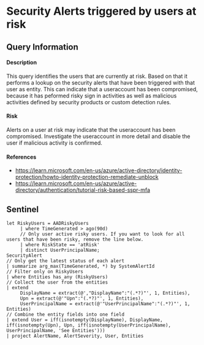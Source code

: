 # Security Alerts triggered by users at risk

## Query Information

#### Description
This query identifies the users that are currently at risk. Based on that it performs a lookup on the security alerts that have been triggered with that user as entity. This can indicate that a useraccount has been compromised, because it has peformed risky sign in activities as well as malicious activities defined by security products or custom detection rules. 

#### Risk
Alerts on a user at risk may indicate that the useraccount has been compromised. Investigate the useraccount in more detail and disable the user if malicious activity is confirmed. 

#### References
- https://learn.microsoft.com/en-us/azure/active-directory/identity-protection/howto-identity-protection-remediate-unblock
- https://learn.microsoft.com/en-us/azure/active-directory/authentication/tutorial-risk-based-sspr-mfa

## Sentinel
```
let RiskyUsers = AADRiskyUsers
     | where TimeGenerated > ago(90d)
     // Only user active risky users. If you want to look for all users that have been risky, remove the line below.
     | where RiskState == 'atRisk'
     | distinct UserPrincipalName;
SecurityAlert
// Only get the latest status of each alert
| summarize arg_max(TimeGenerated, *) by SystemAlertId
// Filter only on RiskyUsers
| where Entities has_any (RiskyUsers)
// Collect the user from the entities
| extend
     DisplayName = extract(@',"DisplayName":"(.*?)"', 1, Entities),
     Upn = extract(@'"Upn":"(.*?)"', 1, Entities),
     UserPrincipalName = extract(@'"UserPrincipalName":"(.*?)"', 1, Entities)
// Combine the entity fields into one field
| extend User = iff(isnotempty(DisplayName), DisplayName, iff(isnotempty(Upn), Upn, iff(isnotempty(UserPrincipalName), UserPrincipalName, 'See Entities')))
| project AlertName, AlertSeverity, User, Entities
```